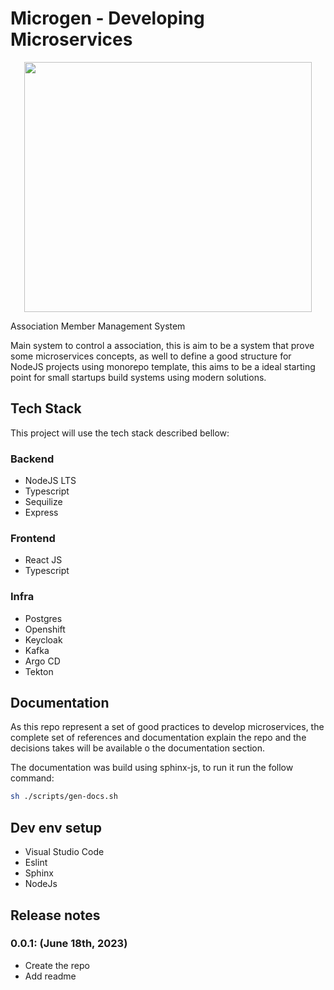 # Microgen - Developing Microservices

<!-- markdownlint-disable MD033 -->
<p align="center">
  <img width="460" height="400" src="docs/images/repo-image-bg.png">
</p>
<!-- markdownlint-enable MD033 -->

Association Member Management System

Main system to control a association, this is aim to be a system that prove some
microservices concepts, as well to define a good structure for NodeJS projects
using monorepo template, this aims to be a ideal starting point for small startups
build systems using modern solutions.

## Tech Stack

This project will use the tech stack described bellow:

### Backend

* NodeJS LTS
* Typescript
* Sequilize
* Express

### Frontend

* React JS
* Typescript

### Infra

* Postgres
* Openshift
* Keycloak
* Kafka
* Argo CD
* Tekton

## Documentation

As this repo represent a set of good practices to develop microservices, the complete set of
references and documentation explain the repo and the decisions takes will be available o the documentation
section.

The documentation was build using sphinx-js, to run it run the follow command:

``` bash
sh ./scripts/gen-docs.sh
```

## Dev env setup

* Visual Studio Code
* Eslint
* Sphinx
* NodeJs

## Release notes

### 0.0.1: (June 18th, 2023)

* Create the repo
* Add readme
